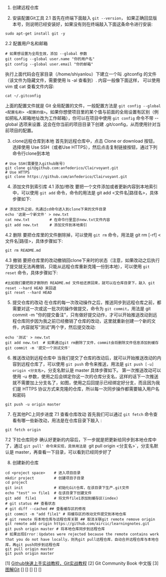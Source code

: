 ##
1. 创建远程仓库

2. 安装配置Git工具
 2.1 首先在终端下面敲入 `git --version`， 如果正确回显版本号，则说明已经安装好，如果没有则在终端敲入下面这条命令进行安装:
 ``` shell
 sudo apt-get install git -y
 ```
 2.2 配置用户名和邮箱
 ``` shell
 # 如果想设置为全局生效，添加 --global 参数
 git config --global user.name "你的用户名"
 git config --global user.email "你的邮箱"
 ```
 执行上面代码会在家目录（/home/shiyanlou）下建立一个叫 .gitconfig 的文件（该文件为隐藏文件，需要使用 ls -al 查看到）. 内容一般像下面这样， 可以使用 vim 或 cat 查看文件内容:
 ``` shell
 cat ~/.gitconfig
 ```
上面的配置文件就是 Git 全局配置的文件，一般配置方法是 `git config --global <配置名称> <配置的值>`。如果你想使项目里的某个值与前面的全局设置有区别（例如把私人邮箱地址改为工作邮箱），你可以在项目中使用 `git config` 命令不带 --global 选项来设置. 这会在你当前的项目目录下创建 .git/config，从而使用针对当前项目的配置。

3. clone远程仓库到本地
 首先到远程仓库中，点击 Clone or download 按钮，选择使用 Use SSH（或者Use HTTPS），然后点击复制链接按钮，通过下列命令行clone到本地
 ``` shell
 # Use SSH(需要登入github账号)
 git clone git@github.com:anfederico/Clairvoyant.git
 # Use HTTPS
 git clone https://github.com/anfederico/Clairvoyant.git  
 ```

4. 添加文件到索引库
 4.1 添加/修改
 要把一个文件添加或者更新内容到本地索引中，可以使用 `git add` 命令，命令的用法是 git add <文件名|路径名>，具体步骤如下:  

 ``` shell
 # 添加文件之前，先通过cd命令进入到clone下来的文件目录
 echo '这是一个新文件' > new.txt
 cat new.txt         # 在命令行里显示new.txt文件内容
 git add new.txt     # 添加文件到本地索引
 ```
 4.2 删除
 要把仓库里的文件删除掉，可以使用 `git rm` 命令，用法是 git rm [-rf] <文件名|路径>，具体步骤如下:
 ``` shell
 git rm README.md
 ``` 
 4.3 撤销
 要把仓库里的改动撤销回clone下来时的状态（注意，如果改动之后执行了提交就无法再撤销，只能从远程仓库重新克隆一份到本地），可以使用 `git reset` 命令，具体步骤如下:
 ``` shell
 #比如我们要把刚才删除的 README.md 文件给还原回来，就可以在仓库目录下，敲入 git reset --hard HEAD 来回退 
 git reset --hard HEAD
 ```

5. 提交仓库的改动
 在仓库的每一次改动操作之后，推送同步到远程仓库之前，都需要对这一次或这一批次的操作做提交，命令为 `git commit`，用法是 git commit -m "你的提交备注"，只有做好提交动作，才可以开始推送改动到远程仓库同步因为我之前已经撤销了仓库的改动，这里就重新创建一个新的文件，内容就写“测试”两个字，然后提交改动:
 ``` shell
 echo '测试' > new.txt
 git add new.txt  # 如果通过git rm删除了文件，commit会将删除文件信息添加到缓存
 git commit -m '提交一个测试文件'
 ```
6. 推送改动到远程仓库中
 当我们提交了仓库的改动后，就可以开始推送改动的内容到远程仓库了，可以使用 `git push` 命令来推送，用法是 `git push [-u] origin <分支名>`，分支名默认是 master 具体步骤如下。
 第一次推送改动可以使用 -u 参数，使用之后会绑定你这一次的仓库分支名，这样的话下一次推送就不需要加上分支名了，如图，使用之后回提示已经绑定好分支，而且因为我们是 HTTPS 协议方式来克隆的仓库，所以每一次同步操作都需要输入用户名和密码
 ``` shell
 git push -u origin master
 ```
7. 在其他PC上同步进度
 7.1 查看仓库改动
 首先我们可以通过 `git fetch` 命令查看有哪一些新改动，用法是在仓库目录下敲入 :
 ``` shell
 git fetch origin 
 ```
 7.2 下拉仓库同步
确认好更新的内容后，下一步就是把更新给同步到本地仓库中了，通过 `git pull' 命令来实现，具体用法是 `git pull origin <分支名>`，分支名默认是 master，再查看一下目录，可以看到已经同步好了 

8. 创建新的仓库
 ``` shell
 cd <project space>    # 进入项目目录
 mkdir project         # 创建项目子目录
 cd project
 git init              # 初始化Git仓库，在该目录下生产.git文件
 echo "test" >> file1  # 在该目录下创建文件
 git add  file1        # 将文件file1添加到缓存区(index)
 # git status ## 查看状态
 # git diff --cached ## 查看缓存区的修改
 git commit -m "add file1" # 将缓存区的改动文件提交到本地仓库
 # git remote 将本地仓库与远程仓库关联 ## 取消关联git remote remove origin
 git remote add origin https://github.com/aircic/learningnotes.git 
 git push origin master # 将本地仓库同步到远程仓库
 # 如果出现Error：Updates were rejected because the remote contains work that you do not have locally，则先git pull远程仓库，自动合并远程仓库与本地仓库，再git push同步到远程仓库
 git pull origin master
 git push origin master
 ```


 [1] [Github快速上手实战教程，Git实战教程](www.shiyanlou.com)
 [2] Git Community Book 中文版
 [3] [图解Git](https://www.jianshu.com/p/d823cfcb6ee8)
 []
 []
 []
 []
 []